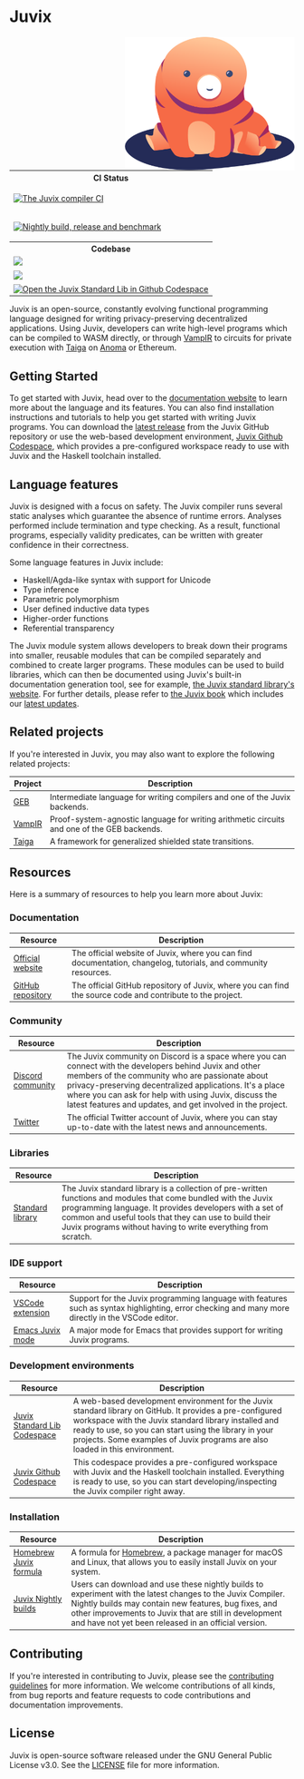 # Juvix

<a href="https://github.com/anoma/juvix"><img align="right" width="300" alt="Tara the Juvix mascot" src="assets/images/tara-seating.svg" /></a>

<table>
<tr>
<th> CI Status </th>
</tr>
<tr>
<td>

[![The Juvix compiler CI](https://github.com/anoma/juvix/actions/workflows/ci.yml/badge.svg)](https://github.com/anoma/juvix/actions/workflows/ci.yml)

</td>
</tr>
<tr>
<td>

[![Nightly build, release and benchmark](https://github.com/anoma/juvix-nightly-builds/actions/workflows/release-nightly.yaml/badge.svg)](https://github.com/anoma/juvix-nightly-builds/actions/workflows/release-nightly.yaml)

</td>
</tr>
<tr>
<th> Codebase  </th>
</tr>
<tr>
<td><a href="https://github.com/anoma/juvix/tags"><img src="https://img.shields.io/github/v/release/anoma/juvix?include_prereleases"/></a>
</td>
</tr>
<tr>
<td>
<a href="https://github.com/anoma/juvix/blob/main/LICENSE"><img src="https://img.shields.io/badge/license-GPL--3.0--only-blue.svg"/></a>
</td>
</tr>
<tr>
<td> <a href="https://github.com/codespaces/new?hide_repo_select=true&ref=main&repo=102404734&machine=standardLinux32gb&location=WestEurope"><img height="20pt" alt="Open the Juvix Standard Lib in Github Codespace" src="https://github.com/codespaces/badge.svg"/> </a>
</td>
</tr>
</table>

Juvix is an open-source, constantly evolving functional programming language
designed for writing privacy-preserving decentralized applications. Using Juvix, developers can write high-level programs which can be compiled to WASM directly, or through [VampIR][vampir] to circuits for private execution with [Taiga][taiga] on [Anoma][anoma] or Ethereum.

## Getting Started

To get started with Juvix, head over to the [documentation website][juvix-book]
to learn more about the language and its features. You can also find
installation instructions and tutorials to help you get started with writing
Juvix programs. You can download the [latest release][latest-release] from the
Juvix GitHub repository or use the web-based development environment, [Juvix
Github Codespace][repo-codespace], which provides a pre-configured workspace
ready to use with Juvix and the Haskell toolchain installed.

## Language features

Juvix is designed with a focus on safety. The Juvix compiler runs several
static analyses which guarantee the absence of runtime errors. Analyses
performed include termination and type checking. As a result, functional
programs, especially validity predicates, can be written with greater confidence
in their correctness.

Some language features in Juvix include:

- Haskell/Agda-like syntax with support for Unicode
- Type inference
- Parametric polymorphism
- User defined inductive data types
- Higher-order functions
- Referential transparency

The Juvix module system allows developers to break down their programs into
smaller, reusable modules that can be compiled separately and combined to create
larger programs. These modules can be used to build libraries, which can then be
documented using Juvix's built-in documentation generation tool, see for
example, [the Juvix standard library's website][stdlib]. For further details,
please refer to [the Juvix book][juvix-book] which includes
our [latest updates][changelog].

## Related projects

If you're interested in Juvix, you may also want to explore the following related projects:

<!-- prettier-ignore -->
| Project | Description |
| ------- | ----------- |
| [GEB][geb] | Intermediate language for writing compilers and one of the Juvix backends. |
| [VampIR][vampir] | Proof-system-agnostic language for writing arithmetic circuits and one of the GEB backends.|
| [Taiga][taiga] | A framework for generalized shielded state transitions. |

## Resources

Here is a summary of resources to help you learn more about Juvix:

### Documentation

<!-- prettier-ignore -->
| Resource | Description |
| -------- | ----------- |
| [Official website][website] | The official website of Juvix, where you can find documentation, changelog, tutorials, and community resources. |
| [GitHub repository][repo] | The official GitHub repository of Juvix, where you can find the source code and contribute to the project. |

### Community

<!-- prettier-ignore -->
| Resource | Description |
| -------- | ----------- |
| [Discord community][discord] | The Juvix community on Discord is a space where you can connect with the developers behind Juvix and other members of the community who are passionate about privacy-preserving decentralized applications. It's a place where you can ask for help with using Juvix, discuss the latest features and updates, and get involved in the project. |
| [Twitter][twitter] | The official Twitter account of Juvix, where you can stay up-to-date with the latest news and announcements. |

### Libraries

<!-- prettier-ignore -->
| Resource | Description |
| -------- | ----------- |
| [Standard library][stdlib] | The Juvix standard library is a collection of pre-written functions and modules that come bundled with the Juvix programming language. It provides developers with a set of common and useful tools that they can use to build their Juvix programs without having to write everything from scratch. |

### IDE support

<!-- prettier-ignore -->
| Resource | Description |
| -------- | ----------- |
| [VSCode extension][vscode-plugin] | Support for the Juvix programming language with features such as syntax highlighting, error checking and many more directly in the VSCode editor.
| [Emacs Juvix mode][juvix-mode] | A major mode for Emacs that provides support for writing Juvix programs. |

### Development environments

<!-- prettier-ignore -->
| Resource | Description |
| -------- | ----------- |
| [Juvix Standard Lib Codespace][stdlib-codespace] | A web-based development environment for the Juvix standard library on GitHub. It provides a pre-configured workspace with the Juvix standard library installed and ready to use, so you can start using the library in your projects. Some examples of Juvix programs are also loaded in this environment. |
| [Juvix Github Codespace][repo-codespace] | This codespace provides a pre-configured workspace with Juvix and the Haskell toolchain installed. Everything is ready to use, so you can start developing/inspecting the Juvix compiler right away. |

### Installation

<!-- prettier-ignore -->
| Resource | Description |
| -------- | ----------- |
| [Homebrew Juvix formula][juvix-formula] | A formula for [Homebrew][homebrew], a package manager for macOS and Linux, that allows you to easily install Juvix on your system. |
| [Juvix Nightly builds][nightly-builds] | Users can download and use these nightly builds to experiment with the latest changes to the Juvix Compiler. Nightly builds may contain new features, bug fixes, and other improvements to Juvix that are still in development and have not yet been released in an official version.|

## Contributing

If you're interested in contributing to Juvix, please see the [contributing guidelines](CONTRIBUTING.md) for more information. We welcome contributions of all kinds, from bug reports and feature requests to code contributions and documentation improvements.

## License

Juvix is open-source software released under the GNU General Public License v3.0. See the [LICENSE](LICENSE.md) file for more information.

[anoma]: https://anoma.net
[changelog]: https://anoma.github.io/juvix/changelog.html
[discord]: https://discord.gg/PfaaFVErHt
[geb]: https://github.com/anoma/geb
[homebrew]: https://brew.sh
[juvix-book]: https://docs.juvix.org
[juvix-formula]: https://github.com/anoma/homebrew-juvix
[juvix-mode]: https://github.com/anoma/juvix-mode
[latest-release]: https://github.com/anoma/juvix/releases/latest
[nightly-builds]: https://github.com/anoma/juvix-nightly-builds
[repo-codespace]: https://github.com/codespaces/new?hide_repo_select=true&ref=main&repo=102404734&machine=standardLinux32gb&location=WestEurope
[repo]: https://github.com/anoma/juvix
[stdlib-codespace]: https://github.com/codespaces/new?hide_repo_select=true&ref=main&repo=102404734&machine=standardLinux32gb&location=WestEurope
[stdlib]: https://github.com/anoma/juvix-stdlib
[taiga]: https://github.com/anoma/taiga
[twitter]: https://twitter.com/juvixlang
[vampir]: https://github.com/anoma/vamp-ir
[vscode-plugin]: https://github.com/anoma/vscode-juvix
[website]: https://juvix.org
